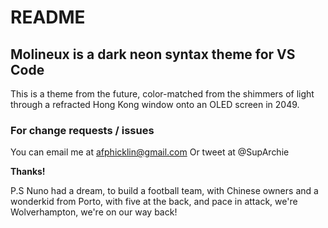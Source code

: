 # README
## Molineux is a dark neon syntax theme for VS Code

This is a theme from the future, color-matched from the shimmers of light through a refracted Hong Kong window onto an OLED screen in 2049.

### For change requests / issues
You can email me at afphicklin@gmail.com
Or tweet at @SupArchie

**Thanks!**

P.S Nuno had a dream, to build a football team, with Chinese owners and a wonderkid from Porto, with five at the back, and pace in attack, we're Wolverhampton, we're on our way back!
